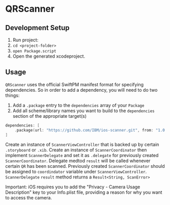 # QRScanner

## Development Setup

1. Run project:
  1. `cd <project-folder>`
  2. `open Package.script`
2. Open the generated xcodeproject.

## Usage

`QRScanner` uses the official SwiftPM manifest format for specifying dependencies. So in order to add a dependency, you will need to do two things:

1. Add a `.package` entry to the `dependencies` array of your `Package`
2. Add all scheme/library names you want to build to the `dependencies` section of the appropriate target(s)

```swift
dependencies: [
    .package(url: "https://github.com/IBM/ios-scanner.git", from: "1.0.0"),
]

```

Create an instance of `ScannerViewController` that is backed up by certain `.storyboard` or  `.xib`. 
Create an instance of `ScannerCoordinator` then implement `ScannerDelegate` and set it as `.delegate` for previously created   `ScannerCoordinator`.  Delegate medtod `result` will be called whenever certain `QR` has been scanned. 
Previously created `ScannerCoordinator` should be assigned to `coordindator`  variable under  `ScannerViewController`.
`ScannerDelegate` `result` method returns a `Result<String, ScanError>`

Important: iOS requires you to add the "Privacy - Camera Usage Description" key to your Info.plist file, providing a reason for why you want to access the camera.

